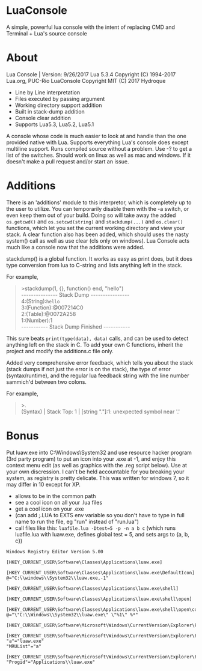 # LuaConsole

A simple, powerful lua console with the intent of replacing CMD and Terminal + Lua's source console

# About

Lua Console | Version: 9/26/2017
Lua 5.3.4  Copyright (C) 1994-2017 Lua.org, PUC-Rio
LuaConsole Copyright MIT (C) 2017 Hydroque

- Line by Line interpretation
- Files executed by passing argument
- Working directory support addition
- Built in stack-dump addition
- Console clear addition
- Supports Lua5.3, Lua5.2, Lua5.1

A console whose code is much easier to look at and handle than the one provided native with Lua. Supports everything Lua's console does except multiline support. Runs compiled source without a problem. Use -? to get a list of the switches. Should work on linux as well as mac and windows. If it doesn't make a pull request and/or start an issue.

# Additions

There is an 'additions' module to this interpretor, which is completely up to the user to utilize. You can temporarily disable them with the -a switch, or even keep them out of your build. Doing so will take away the added `os.getcwd()` and `os.setcwd(string)` and `stackdump(...)` and `os.clear()` functions, which let you set the current working directory and view your stack. A clear function also has been added, which should uses the nasty system() call as well as use clear (cls only on windows). Lua Console acts much like a console now that the additions were added. 

stackdump() is a global function. It works as easy as print does, but it does type conversion from lua to C-string and lists anything left in the stack.

For example, <br>
>\>stackdump(1, {}, function() end, "hello") <br>
>--------------- Stack Dump ---------------- <br>
>4:(String):`hello` <br>
>3:(Function):@007214C0 <br>
>2:(Table):@0072A258 <br>
>1:(Number):1 <br>
>----------- Stack Dump Finished ----------- <br>

This sure beats `print(type(data), data)` calls, and can be used to detect anything left on the stack in C. To add your own C functions, inherit the project and modify the additions.c file only.

Added very comprehensive error feedback, which tells you about the stack (stack dumps if not just the error is on the stack), the type of error (syntax/runtime), and the regular lua feedback string with the line number sammich'd between two colons.

For example, <br>
>\>. <br>
>(Syntax) | Stack Top: 1 | [string "."]:1: unexpected symbol near '.' <br>

# Bonus

Put luaw.exe into C:\Windows\System32 and use resource hacker program (3rd party program) to put an icon into your .exe at -1, and enjoy this context menu edit (as well as graphics with the .reg script below). Use at your own discression. I can't be held accountable for you breaking your system, as registry is pretty delicate. This was written for windows 7, so it may differ in 10 except for XP.
- allows to be in the common path
- see a cool icon on all your .lua files
- get a cool icon on your .exe
- (can add ;.LUA to EXTS env variable so you don't have to type in full name to run the file, eg "run" instead of "run.lua")
- call files like this: `luafile.lua -Dtest=5 -p -n a b c` (which runs luafile.lua with luaw.exe, defines global test = 5, and sets args to {a, b, c})

```reg
Windows Registry Editor Version 5.00

[HKEY_CURRENT_USER\Software\Classes\Applications\luaw.exe]

[HKEY_CURRENT_USER\Software\Classes\Applications\luaw.exe\DefaultIcon]
@="C:\\windows\\System32\\luaw.exe,-1"

[HKEY_CURRENT_USER\Software\Classes\Applications\luaw.exe\shell]

[HKEY_CURRENT_USER\Software\Classes\Applications\luaw.exe\shell\open]

[HKEY_CURRENT_USER\Software\Classes\Applications\luaw.exe\shell\open\command]
@="\"C:\\Windows\\System32\\luaw.exe\" \"%1\" %*"

[HKEY_CURRENT_USER\Software\Microsoft\Windows\CurrentVersion\Explorer\FileExts\.lua]

[HKEY_CURRENT_USER\Software\Microsoft\Windows\CurrentVersion\Explorer\FileExts\.lua\OpenWithList]
"a"="luaw.exe"
"MRUList"="a"

[HKEY_CURRENT_USER\Software\Microsoft\Windows\CurrentVersion\Explorer\FileExts\.lua\UserChoice]
"Progid"="Applications\\luaw.exe"
```
